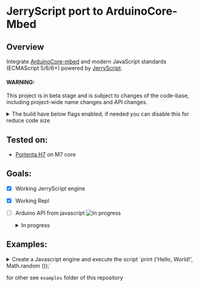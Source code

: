 # JerryScript port to ArduinoCore-Mbed

## Overview

Integrate [ArduinoCore-mbed](https://github.com/arduino/ArduinoCore-mbed) and modern JavaScript standards (ECMAScript 5/6/6+) powered by [JerryScript](https://github.com/jerryscript-project/jerryscript).

#### WARNING: 
This project is in beta stage and is subject to changes of the code-base, including project-wide name changes and API changes.

<details><summary>The build have below flags enabled, if needed you can disable this for reduce code size</summary>
<p>

jerryscript-config.h
```c
// Build differences from default:
#define JERRY_LOGGING 1
#define JERRY_LINE_INFO 1
#define JERRY_ERROR_MESSAGES 1
#define JERRY_GLOBAL_HEAP_SIZE 128
#define JERRY_CPOINTER_32_BIT 1
```
</p>
</details>


## Tested on:
 - [Portenta H7](https://www.arduino.cc/pro/hardware/product/portenta-h7) on M7 core

## Goals:

 - [x] Working JerryScript engine
 - [x] Working Repl
 - [ ] Arduino API from javascript ![In progress](https://progress-bar.dev/90/?title=completed)
    <details><summary>In progress</summary>
    <p>

    ### Constants:

      - [x] HIGH | LOW | CHANGE | RISING | FALLING
      - [x] INPUT | OUTPUT | INPUT_PULLUP
      - [x] LSBFIRST | MSBFIRST
      - [x] PIN_LED | LED_BUILTIN | LEDR | LEDG | LEDB
      - [x] A0 | A1 | A2 | A3 | A4 | A5 | A6 | A7
      - [x] D0 | D1 | D2 | D3 | D4 | D5 | D6 | D7 | D8 | D9 | D10 | D11 | D12 | D13 | D14 | D19 | D20 | D21

    ### Functions:

      - Digital I/O:
        - [x] pinMode()
        - [x] digitalWrite()
        - [x] digitalRead()

      - Time:
        - [x] delay()
        - [x] delayMicroseconds()
        - [x] micros()
        - [x] millis()

      - Math:
        - [x] abs() - via javascript 'Math' module
        - [x] constrain()
        - [x] map()
        - [x] max() - via javascript 'Math' module
        - [x] min() - via javascript 'Math' module
        - [x] pow() - via javascript 'Math' module
        - [x] sq()
        - [x] sqrt() - via javascript 'Math' module

      - Trigonometry:
        - [x] cos() - via javascript 'Math' module
        - [x] sin() - via javascript 'Math' module
        - [x] tan() - via javascript 'Math' module

      - Random Numbers:
        - [x] random()
        - [x] randomSeed()

      - Bits and Bytes:
        - [x] bit()
        - [x] bitClear()
        - [x] bitRead()
        - [x] bitSet()
        - [x] bitWrite()
        - [x] highByte()
        - [x] lowByte()

      - Analog I/O:
        - [x] analogRead()
        - [x] analogWrite()
        - [x] analogReadResolution()
        - [x] analogWriteResolution()

      - Advanced I/O:
        - [x] noTone()
        - [x] pulseIn()
        - [x] pulseInLong()
        - [x] shiftIn()
        - [x] shiftOut()
        - [x] tone()

      - External Interrupts:
        - [x] attachInterrupt()
        - [x] detachInterrupt()

      - Interrupts:
        - [x] interrupts()
        - [x] noInterrupts()

      - Characters:
        - [x] isAlpha()
        - [x] isAlphaNumeric()
        - [x] isAscii()
        - [x] isControl()
        - [x] isDigit()
        - [x] isGraph()
        - [x] isHexadecimalDigit()
        - [x] isLowerCase()
        - [x] isPrintable()
        - [x] isPunct()
        - [x] isSpace()
        - [x] isUpperCase()
        - [x] isWhitespace()

      - Communication:
        - [ ] Serial
        - [ ] SPI
        - [ ] Stream
        - [ ] Wire

    </p>
    </details>

## Examples:

<details><summary>Create a Javascript engine and execute the script `print ('Hello, World!', Math.random ());`
</summary>
<p>

ArduinoCoreMbedJS.ino
```c++
#include "Arduino.h"
#include "mbed.h"

#include "Arduino_Portenta_JerryScript.h"

REDIRECT_STDOUT_TO(Serial);


void setup() {
  /* Initialize Serial */
  Serial.begin(115200);

  /* Wait Serial */
  while (!Serial) {}

  printf("Mbed OS API: %d.%d.%d\n", MBED_MAJOR_VERSION, MBED_MINOR_VERSION, MBED_PATCH_VERSION);
  printf("JerryScript API: %d.%d.%d\n", JERRY_API_MAJOR_VERSION, JERRY_API_MINOR_VERSION, JERRY_API_PATCH_VERSION);

  const jerry_char_t script[] = "print ('Hello, World!', Math.random ());";

  /* Initialize engine */
  jerry_init (JERRY_INIT_EMPTY);

  /* Set log level */
  jerry_log_set_level (JERRY_LOG_LEVEL_DEBUG);

  /* Register the print function in the global object */
  jerryx_register_global ("print", jerryx_handler_print);

  /* Run script with 'eval' */
  jerry_value_free (jerry_eval (script, sizeof (script) - 1, JERRY_PARSE_NO_OPTS));

  /* Cleanup engine */
  jerry_cleanup ();
}

void loop() {
  delay(1000);
}
```

## Output
```
Mbed OS API: 6.15.1
JerryScript API: 3.0.0
Hello, World! 0.6900010318495333
```
</p>
</details>

for other see `examples` folder of this repository
